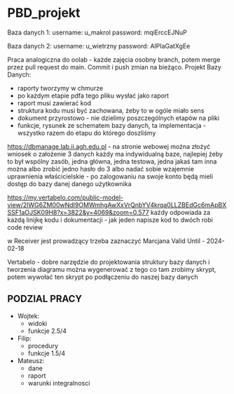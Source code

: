 # PBD_projekt


Baza danych 1: username: u_makrol password: mqiErccEJNuP

Baza danych 2: username: u_wietrzny password: AlPIaGatXgEe


Praca analogiczna do oolab - każde zajęcia osobny branch, potem merge przez pull request do main.
Commit i push zmian na bieżąco.
Projekt Bazy Danych:
- raporty tworzymy w chmurze 
- po każdym etapie pdfa tego pliku wysłać jako raport
- raport musi zawierać kod
- struktura kodu musi być zachowana, żeby to w ogóle miało sens
- dokument przyrostowo - nie dzielimy poszczególnych etapów na pliki
- funkcje, rysunek ze schematem bazy danych, ta implementacja - wszystko razem do etapu do którego doszliśmy

https://dbmanage.lab.ii.agh.edu.pl - na stronie webowej można złożyć wniosek o założenie 3 danych
każdy ma indywidualną baze, najlepiej żeby to był wspólny zasób, jedna główna, jedna testowa, jedna jakaś tam inna
można albo zrobić jedno hasło do 3
albo nadać sobie wzajemnie uprawnienia właścicielskie - po zalogowaniu na swoje konto będą mieli dostęp do 
bazy danej danego użytkownika

https://my.vertabelo.com/public-model-view/2IWG6ZM00wNdI9OMWmhgAwXxVrQnbYV4krqa0LLZBEdGc6mApBXSSF1aOJSK09H8?x=3822&y=4069&zoom=0.577
każdy odpowiada za każdą linijkę kodu i dokumentacji - jak jeden napisze kod to dwóch robi code review

w Receiver jest prowadzący trzeba zaznaczyć Marcjana
Valid Until - 2024-02-18

Vertabelo - dobre narzędzie do projektowania struktury bazy danych i tworzenia diagramu
można wygenerować z tego co tam zrobimy skrypt, potem wywołać ten skrypt po podłączeniu do naszej bazy danych

## PODZIAL PRACY
 - Wojtek:
    - widoki
    - funkcje 2.5/4
 - Filip:
    - procedury
    - funkcje 1.5/4
 - Mateusz:
    - dane
    - raport
    - warunki integralnosci
